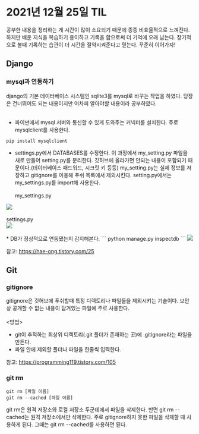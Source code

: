 # 2021년 12월 25일 TIL
공부한 내용을 정리하는 게 시간이 많이 소요되기 때문에 종종 비효율적으로 느껴진다. 하지만 배운 지식을 복습하기 용이하고 기록을 함으로써 더 기억에 오래 남는다. 장기적으로 볼때 기록하는 습관이 더 시간을 절약시켜준다고 믿는다. 꾸준히 이어가자!

## Django
### mysql과 연동하기
django의 기본 데이터베이스 시스템인 sqlite3를 mysql로 바꾸는 작업을 하였다. 당장은 건너뛰어도 되는 내용이지만 어차피 알아야할 내용이라 공부하였다.
</br></br>
* 파이썬에서 mysql 서버와 통신할 수 있게 도와주는 커넥터를 설치한다. 주로 mysqlclient를 사용한다.
```
pip install mysqlclient
```
* settings.py에서 DATABASES를 수정한다. 이 과정에서 my_setting.py 파일을 새로 만들어 setting.py를 분리한다. 깃허브에 올라가면 안되는 내용이 포함되기 때문이다.(데이터베이스 패드워드, 시크릿 키 등등) my_setting.py는 실제 정보를 저장하고 gitignore를 이용해 푸쉬 목록에서 제외시킨다. setting.py에서는 my_settings.py를 import해 사용한다.
</br></br>
my_settings.py</br>
<img src="https://user-images.githubusercontent.com/50908478/147412056-2515d643-dca3-4d25-a3e5-230c73b41127.png">
</br></br>
settings.py</br>
<img src="https://user-images.githubusercontent.com/50908478/147412411-85a8b39f-b761-4e57-b6ae-26a0c2c80976.PNG">
</br></br>
* DB가 정상적으로 연동됐는지 감지해본다. 
```
python manage.py inspectdb
```
<img src="https://user-images.githubusercontent.com/50908478/147412489-5d7a0faa-94f6-4d37-98c2-c423d9aece19.PNG">  

참고: <https://hae-ong.tistory.com/25>

## Git
### gitignore
gitignore은 깃허브에 푸쉬할때 특정 디렉토리나 파일들을 제외시키는 기술이다. 보안상 공개할 수 없는 내용이 담겨있는 파일에 주로 사용한다.
</br></br>
<방법></br>
* git이 추적하는 최상위 디렉토리(.git 폴더가 존재하는 곳)에 .gitignore라는 파일을 만든다.
* 파일 안에 제외할 폴더나 파일을 한줄씩 입력한다.  

참고: <https://programming119.tistory.com/105>

### git rm
```
git rm [파일 이름]
git rm --cached [파일 이름]
```
git rm은 원격 저장소와 로컬 저장소 두군데에서 파일을 삭제한다. 반면 git rm --cached는 원격 저장소에서만 삭제한다. 주로 gitignore하지 못한 파일을 삭제할 때 사용하게 된다. 그때는 git rm --cached를 사용하면 된다. 

